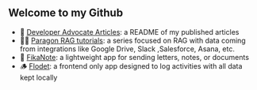 ## Welcome to my Github
- 💁 [Developer Advocate Articles](https://github.com/jackmuva/developer-advocate-articles/blob/main/README.md): a README of my published articles
- 👨‍🏫 [Paragon RAG tutorials](https://github.com/useparagon/rag-tutorials): a series focused on RAG with data coming from integrations like Google Drive, Slack ,Salesforce, Asana, etc.
- 💌 [FikaNote](https://fikanote.com): a lightweight app for sending letters, notes, or documents
- 🪵 [Flodet](https://flodet.com): a frontend only app designed to log activities with all data kept locally
  
